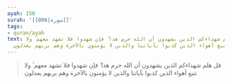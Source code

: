 ```yaml
---
ayah: 150
surah: '[[006|سورة]]'
tags:
- quran/ayah
text: قل هلم شهداءكم الذين يشهدون أن الله حرم هذا ۖ فإن شهدوا فلا تشهد معهم ۚ ولا
  تتبع أهواء الذين كذبوا بآياتنا والذين لا يؤمنون بالآخرة وهم بربهم يعدلون
---
```

> قل هلم شهداءكم الذين يشهدون أن الله حرم هذا ۖ فإن شهدوا فلا تشهد معهم ۚ ولا تتبع أهواء الذين كذبوا بآياتنا والذين لا يؤمنون بالآخرة وهم بربهم يعدلون
